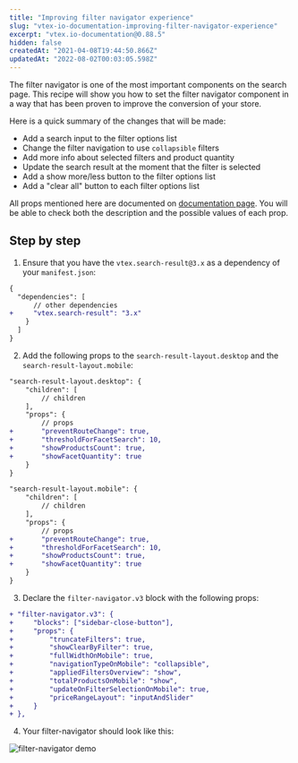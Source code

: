 ```yaml
---
title: "Improving filter navigator experience"
slug: "vtex-io-documentation-improving-filter-navigator-experience"
excerpt: "vtex.io-documentation@0.88.5"
hidden: false
createdAt: "2021-04-08T19:44:50.866Z"
updatedAt: "2022-08-02T00:03:05.598Z"
---
```

The filter navigator is one of the most important components on the search page. This recipe will show you how to set the filter navigator component in a way that has been proven to improve the conversion of your store.

Here is a quick summary of the changes that will be made:

- Add a search input to the filter options list
- Change the filter navigation to use `collapsible` filters
- Add more info about selected filters and product quantity
- Update the search result at the moment that the filter is selected
- Add a show more/less button to the filter options list
- Add a "clear all" button to each filter options list

All props mentioned here are documented on [documentation page](https://developers.vtex.com/vtex-developer-docs/docs/vtex-search-result). You will be able to check both the description and the possible values ​​of each prop.

## Step by step

1. Ensure that you have the `vtex.search-result@3.x` as a dependency of your `manifest.json`:

```diff
{
  "dependencies": [
      // other dependencies
+     "vtex.search-result": "3.x"
    }
  ]
}
```

2. Add the following props to the `search-result-layout.desktop` and the `search-result-layout.mobile`:

```diff
"search-result-layout.desktop": {
    "children": [
        // children
    ],
    "props": {
        // props
+       "preventRouteChange": true,
+       "thresholdForFacetSearch": 10,
+       "showProductsCount": true,
+       "showFacetQuantity": true
    }
}
```

```diff
"search-result-layout.mobile": {
    "children": [
        // children
    ],
    "props": {
        // props
+       "preventRouteChange": true,
+       "thresholdForFacetSearch": 10,
+       "showProductsCount": true,
+       "showFacetQuantity": true
    }
}
```

3. Declare the `filter-navigator.v3` block with the following props:

```diff
+ "filter-navigator.v3": {
+     "blocks": ["sidebar-close-button"],
+     "props": {
+         "truncateFilters": true,
+         "showClearByFilter": true,
+         "fullWidthOnMobile": true,
+         "navigationTypeOnMobile": "collapsible",
+         "appliedFiltersOverview": "show",
+         "totalProductsOnMobile": "show",
+         "updateOnFilterSelectionOnMobile": true,
+         "priceRangeLayout": "inputAndSlider"
+     }
+ },
```

4. Your filter-navigator should look like this:

![filter-navigator demo](https://user-images.githubusercontent.com/40380674/114074357-abc24600-987a-11eb-86ed-35aa05c4b1e8.gif)